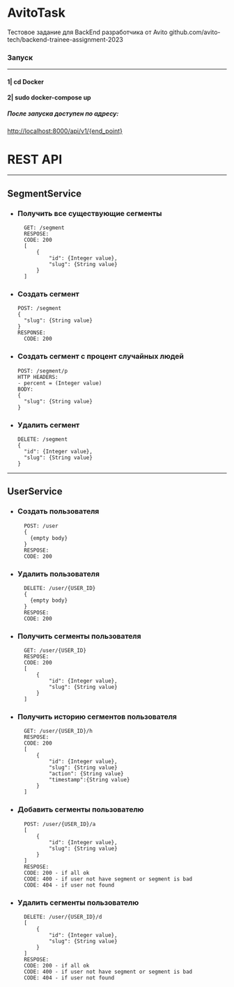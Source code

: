 # AvitoTask
Тестовое задание для BackEnd разработчика от Avito
github.com/avito-tech/backend-trainee-assignment-2023

### Запуск

---
#### 1| cd Docker

#### 2| sudo docker-compose up

##### После запуска доступен по адресу:
<http://localhost:8000/api/v1/{end_point}>

# REST API
___
## SegmentService
* ### Получить все существующие сегменты
        GET: /segment
        RESPOSE:
        CODE: 200
        [
            {
                "id": {Integer value},
                "slug": {String value}
            }
        ]
* ### Создать сегмент
      POST: /segment
      {
        "slug": {String value}
      }
      RESPONSE:
        CODE: 200
* ### Создать сегмент с процент случайных людей
      POST: /segment/p
      HTTP HEADERS:
      - percent = (Integer value)
      BODY:
      {
        "slug": {String value}
      }
* ### Удалить сегмент
      DELETE: /segment
      {
        "id": {Integer value},
        "slug": {String value}
      }  
___
## UserService
* ### Создать пользователя
        POST: /user
        {
          {empty body}
        }
        RESPOSE:
        CODE: 200
* ### Удалить пользователя
        DELETE: /user/{USER_ID}
        {
          {empty body}
        }
        RESPOSE:
        CODE: 200
* ### Получить сегменты пользователя
        GET: /user/{USER_ID}
        RESPOSE:
        CODE: 200
        [
            {
                "id": {Integer value},
                "slug": {String value}
            }
        ]
* ### Получить историю сегментов пользователя
        GET: /user/{USER_ID}/h
        RESPOSE:
        CODE: 200
        [
            {
                "id": {Integer value},
                "slug": {String value}
                "action": {String value}
                "timestamp":{String value}
            }
        ]
* ### Добавить сегменты пользователю
        POST: /user/{USER_ID}/a
        [
            {
                "id": {Integer value},
                "slug": {String value}
            }
        ]
        RESPOSE:
        CODE: 200 - if all ok
        CODE: 400 - if user not have segment or segment is bad
        CODE: 404 - if user not found
* ### Удалить сегменты пользователю
        DELETE: /user/{USER_ID}/d
        [
            {
                "id": {Integer value},
                "slug": {String value}
            }
        ]
        RESPOSE:
        CODE: 200 - if all ok
        CODE: 400 - if user not have segment or segment is bad
        CODE: 404 - if user not found

